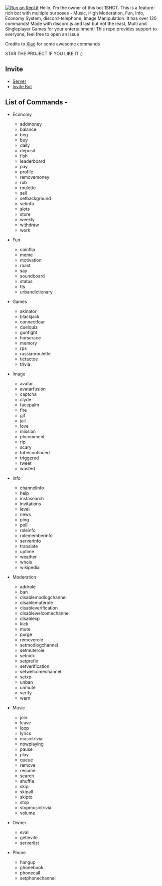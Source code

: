 [![Run on Repl.it](https://repl.it/badge/github/FirezTheGreat/1SHOT)](https://repl.it/github/FirezTheGreat/1SHOT)
Hello, I'm the owner of this bot 1SHOT.
This is a feature-rich bot with multiple purposes - Music, High Moderation, Fun, Info, Economy System, discord-telephone, Image Manipulation.
It has over 120 commands! Made with discord.js and last but not the least, Multi and Singleplayer Games for your entertainment! This repo provides support to everyone, feel free to open an issue

Credits to [Xiao](https://github.com/dragonfire535/xiao) for some awesome commands

STAR THE PROJECT IF YOU LIKE IT :)

## Invite ##
* [Server](https://discord.gg/FJNyGam)
* [Invite Bot](https://discord.com/oauth2/authorize?client_id=694191215062679604&scope=bot&permissions=2146958583)

## List of Commands - ##
* Economy
  - addmoney
  - balance
  - beg
  - buy
  - daily
  - deposit
  - fish
  - leaderboard
  - pay
  - profile
  - removemoney
  - rob
  - roulette
  - sell
  - setbackground
  - setinfo
  - slots
  - store
  - weekly
  - withdraw
  - work

* Fun
  - coinflip
  - meme
  - motivation
  - roast
  - say
  - soundboard
  - status
  - tts
  - urbandictionary

* Games
  - akinator
  - blackjack
  - connectfour
  - duelquiz
  - gunfight
  - horserace
  - memory
  - rps
  - russianroulette
  - tictactoe
  - trivia

* Image
  - avatar
  - avatarfusion
  - captcha
  - clyde
  - facepalm
  - fire
  - gif
  - jail
  - love
  - mission
  - phcomment
  - rip
  - scary
  - tobecontinued
  - triggered
  - tweet
  - wasted

* Info
  - channelinfo
  - help
  - instasearch
  - invitations
  - level
  - news
  - ping
  - poll
  - roleinfo
  - rolememberinfo
  - serverinfo
  - translate
  - uptime
  - weather
  - whois
  - wikipedia

* Moderation
  - addrole
  - ban
  - disablemodlogchannel
  - disablemuterole
  - disableverification
  - disablewelcomechannel
  - disablexp
  - kick
  - mute
  - purge
  - removerole
  - setmodlogchannel
  - setmuterole
  - setnick
  - setprefix
  - setverification
  - setwelcomechannel
  - setxp
  - unban
  - unmute
  - verify
  - warn

* Music
  - join
  - leave
  - loop
  - lyrics
  - musictrivia
  - nowplaying
  - pause
  - play
  - queue
  - remove
  - resume
  - search
  - shuffle
  - skip
  - skipall
  - skipto
  - stop
  - stopmusictrivia
  - volume

* Owner
  - eval
  - getinvite
  - serverlist

* Phone
  - hangup
  - phonebook
  - phonecall
  - setphonechannel
